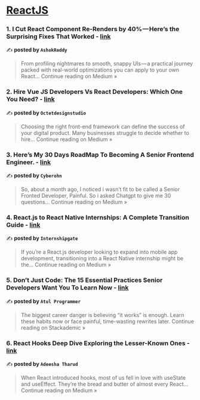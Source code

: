 
<h1><a href=https://medium.com/tag/reactjs/recommended target="_blank" rel="noopener noreferrer">ReactJS</a></h1>
<h3>1. I Cut React Component Re-Renders by 40% — Here’s the Surprising Fixes That Worked - <a href="https://medium.com/@ashokreddy343/i-cut-react-component-re-renders-by-40-heres-the-surprising-fixes-that-worked-bf1e349863b0?source=rss------reactjs-5" target="_blank" rel="noopener noreferrer">link</a></h3>

✍️ **posted by `AshokReddy `**

<blockquote>From profiling nightmares to smooth, snappy UIs — a practical journey packed with real-world optimizations you can apply to your own React…
Continue reading on Medium »</blockquote>

<h3>2. Hire Vue JS Developers Vs React Developers: Which One You Need? - <a href="https://medium.com/@octetdesignstudio/hire-vue-js-developers-vs-react-developers-which-one-you-need-655e00031c7b?source=rss------reactjs-5" target="_blank" rel="noopener noreferrer">link</a></h3>

✍️ **posted by `Octetdesignstudio`**

<blockquote>Choosing the right front-end framework can define the success of your digital product. Many businesses struggle to decide whether to hire…
Continue reading on Medium »</blockquote>

<h3>3. Here’s My 30 Days RoadMap To Becoming A Senior Frontend Engineer. - <a href="https://medium.com/@cyberohn/heres-my-30-days-roadmap-to-becoming-a-senior-frontend-engineer-b3fecd697be2?source=rss------reactjs-5" target="_blank" rel="noopener noreferrer">link</a></h3>

✍️ **posted by `Cyberohn`**

<blockquote>So, about a month ago, I noticed i wasn’t fit to be called a Senior Fronted Developer, Painful. So i asked Chatgpt to give me 30 questions…
Continue reading on Medium »</blockquote>

<h3>4. React.js to React Native Internships: A Complete Transition Guide - <a href="https://medium.com/@internshipgate/react-js-to-react-native-internships-a-complete-transition-guide-4bafc58481b9?source=rss------reactjs-5" target="_blank" rel="noopener noreferrer">link</a></h3>

✍️ **posted by `Internshipgate`**

<blockquote>If you’re a React.js developer looking to expand into mobile app development, transitioning into a React Native internship might be the…
Continue reading on Medium »</blockquote>

<h3>5. Don’t Just Code: The 15 Essential Practices Senior Developers Want You To Learn Now - <a href="https://blog.stackademic.com/dont-just-code-the-15-essential-practices-senior-developers-want-you-to-learn-now-84246fb2f6ed?source=rss------reactjs-5" target="_blank" rel="noopener noreferrer">link</a></h3>

✍️ **posted by `Atul Programmer`**

<blockquote>The biggest career danger is believing “it works” is enough. Learn these habits now or face painful, time-wasting rewrites later.
Continue reading on Stackademic »</blockquote>

<h3>6. React Hooks Deep Dive Exploring the Lesser-Known Ones - <a href="https://medium.com/@adeeshamuthunayaka/react-hooks-deep-dive-exploring-the-lesser-known-ones-d701a59579c1?source=rss------reactjs-5" target="_blank" rel="noopener noreferrer">link</a></h3>

✍️ **posted by `Adeesha Tharud`**

<blockquote>When React introduced hooks, most of us fell in love with useState and useEffect. They’re the bread and butter of almost every React…
Continue reading on Medium »</blockquote>

